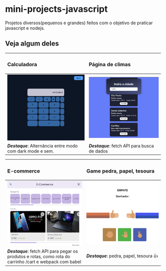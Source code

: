 # mini-projects-javascript
Projetos diversos(pequenos e grandes) feitos com o objetivo de praticar javascript e nodejs.

## Veja algum deles
| <h3>Calculadora</h3> | <h3 align="left">Página de climas</h3> | 
| :---        |    ----:   | 
|<img src="./readme-images/calculator.png" alt="Projeto calculadora"> | <img src="./readme-images/weather.png" alt="Projeto clima"> |
| ***Destaque***: Alternância entre modo com dark mode e sem. | <div align="left">***Destaque***: fetch API para busca de dados</div> |

| <h3>E-commerce</h3> | <h3 align="left">Game pedra, papel, tesoura</h3> | 
| :---        |    ----:   | 
|<img src="./readme-images/e-commerce.png" alt="Projeto e-commerce"> | <img src="./readme-images/rock-paper-scissors.png" alt="Projeto rock paper scissors game"> |
| ***Destaque***: fetch API para pegar os produtos e rotas, como rota do carrinho /cart e webpack com babel | <div align="left">***Destaque***: pedra, papel, tesoura 👍</div> |



